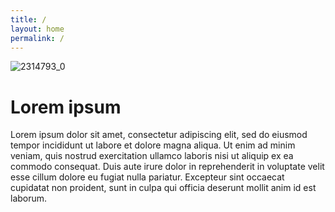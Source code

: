 ```yaml
---
title: /
layout: home
permalink: /
---
```

![2314793_0](https://user-images.githubusercontent.com/82863980/115798453-a998d500-a3ac-11eb-8da1-a9bc4af622db.jpg)
# Lorem ipsum

Lorem ipsum dolor sit amet, consectetur adipiscing elit, sed do eiusmod tempor incididunt ut labore et dolore magna aliqua. Ut enim ad minim veniam, quis nostrud exercitation ullamco laboris nisi ut aliquip ex ea commodo consequat. Duis aute irure dolor in reprehenderit in voluptate velit esse cillum dolore eu fugiat nulla pariatur. Excepteur sint occaecat cupidatat non proident, sunt in culpa qui officia deserunt mollit anim id est laborum.
